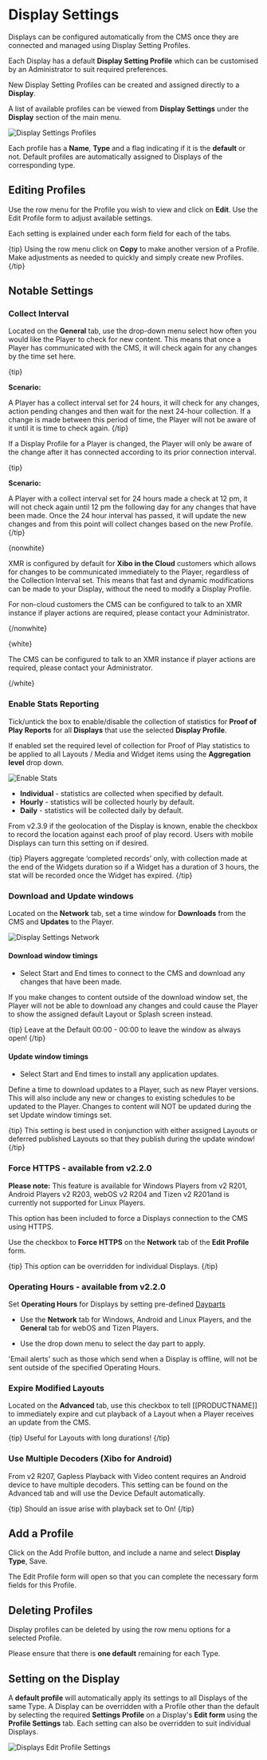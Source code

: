 <!--toc=displays-->
# Display Settings 

Displays can be configured automatically from the CMS once they are connected and managed using Display Setting Profiles.

Each Display has a default **Display Setting Profile** which can be customised by an Administrator to suit required preferences. 

New Display Setting Profiles can be created and assigned directly to a **Display**.

A list of available profiles can be viewed from **Display Settings** under the **Display** section of the main menu.

![Display Settings Profiles](img\displays_settings_profiles.png)

Each profile has a **Name**, **Type** and a flag indicating if it is the **default** or not. Default profiles are automatically assigned to Displays of the corresponding type.

## Editing Profiles

Use the row menu for the Profile you wish to view and click on **Edit**. Use the Edit Profile form to adjust available settings.

Each setting is explained under each form field for each of the tabs.

{tip}
Using the row menu click on **Copy** to make another version of a Profile. Make adjustments as needed to quickly and simply create new Profiles.
{/tip}

## Notable Settings

### Collect Interval

Located on the **General** tab, use the drop-down menu select how often you would like the Player to check for new content. This means that once a Player has communicated with the CMS, it will check again for any changes by the time set here.

{tip}

**Scenario:**

A Player has a collect interval set for 24 hours, it will check for any changes, action pending changes and then wait for the next 24-hour collection. If a change is made between this period of time, the Player will not be aware of it until it is time to check again.
{/tip}

If a Display Profile for a Player is changed, the Player will only be aware of the change after it has connected according to its prior connection interval. 

{tip}

**Scenario:**

A Player with a collect interval set for 24 hours made a check at 12 pm, it will not check again until 12 pm the following day for any changes that have been made. Once the 24 hour interval has passed, it will update the new changes and from this point will collect changes based on the new Profile.
{/tip}

{nonwhite}

XMR is configured by default for **Xibo in the Cloud** customers which allows for changes to be communicated immediately to the Player, regardless of the Collection Interval set. This means that fast and dynamic modifications can be made to your Display, without the need to modify a Display Profile.

For non-cloud customers the CMS can be configured to talk to an XMR instance if player actions are required, please contact your Administrator.

{/nonwhite} 

{white}

The CMS can be configured to talk to an XMR instance if player actions are required, please contact your Administrator.

{/white}

### Enable Stats Reporting

Tick/untick the box to enable/disable the collection of statistics for **Proof of Play Reports** for all **Displays** that use the selected **Display Profile**.

If enabled set the required level of collection for Proof of Play statistics to be applied to all Layouts / Media and Widget items using the **Aggregation level** drop down.

![Enable Stats](img\v2_aggregation_level_displays_proof_of_play.png)

- **Individual** - statistics are collected when specified by default.
- **Hourly** - statistics will be collected hourly by default.
- **Daily** - statistics will be collected daily by default.

From v2.3.9 if the geolocation of the Display is known, enable the checkbox to record the location against each proof of play record. Users with mobile Displays can turn this setting on if desired.

{tip}
Players aggregate ‘completed records’ only, with collection made at the end of the Widgets duration so if a Widget has a duration of 3 hours, the stat will be recorded once the Widget has expired. 
{/tip}

### Download and Update windows

Located on the **Network** tab, set a time window for **Downloads** from the CMS and **Updates** to the Player.

![Display Settings Network](img\v3_display_settings_network.png)

#### Download window timings

- Select Start and End times to connect to the CMS and download any changes that have been made.

If you make changes to content outside of the download window set, the Player will not be able to download any changes and could cause the Player to show the assigned default Layout or Splash screen instead.

{tip}
Leave at the Default 00:00 - 00:00 to leave the window as always open!
{/tip}

#### Update window timings

- Select Start and End times to install any application updates. 

Define a time to download updates to a Player, such as new Player versions. This will also include any new or changes to existing schedules to be updated to the Player. Changes to content will NOT be updated during the set Update window timings set.

{tip}
This setting is best used in conjunction with either assigned Layouts or deferred published Layouts so that they publish during the update window!
{/tip}

### Force HTTPS - available from v2.2.0

**Please note:** This feature is available for Windows Players from v2 R201, Android Players v2 R203, webOS v2 R204 and Tizen v2 R201and is currently not supported for Linux Players.

This option has been included to force a Displays connection to the CMS using HTTPS. 

Use the checkbox to **Force HTTPS** on the **Network** tab of the **Edit Profile** form.

{tip}
This option can be overridden for individual Displays.
{/tip}

### Operating Hours - available from v2.2.0

Set **Operating Hours** for Displays by setting pre-defined [Dayparts](scheduling_dayparting.html)

- Use the **Network** tab for Windows, Android and Linux Players, and the **General** tab for webOS and Tizen Players.

- Use the drop down menu to select the day part to apply.

'Email alerts' such as those which send when a Display is offline, will not be sent outside of the specified Operating Hours.

### Expire Modified Layouts

Located on the **Advanced** tab, use this checkbox to tell [[PRODUCTNAME]] to immediately expire and cut playback of a Layout when a Player receives an update from the CMS. 

{tip}
Useful for Layouts with long durations!
{/tip}

### Use Multiple Decoders (Xibo for Android)

From v2 R207, Gapless Playback with Video content requires an Android device to have multiple decoders. This setting can be found on the Advanced tab and will use the Device Default automatically.

{tip}
Should an issue arise with playback set to On!
{/tip}

## Add a Profile

Click on the Add Profile button, and include a name and select **Display Type**, Save.

The Edit Profile form will open so that you can complete the necessary form fields for this Profile.

## Deleting Profiles

Display profiles can be deleted by using the row menu options for a selected Profile. 

Please ensure that there is **one default** remaining for each Type.

## Setting on the Display

A **default profile** will automatically apply its settings to all Displays of the same Type. A Display can be overridden with a Profile other than the default by selecting the required **Settings Profile** on a Display's **Edit form** using the **Profile Settings** tab. Each setting can also be overridden to suit individual Displays.

![Displays Edit Profile Settings](img/displays_edit_profilesettings.png)